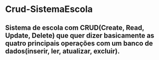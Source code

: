 # Crud-SistemaEscola
## Sistema de escola com CRUD(Create, Read, Update, Delete) que quer dizer basicamente as quatro principais operações com um banco de dados(inserir, ler, atualizar, excluir).
